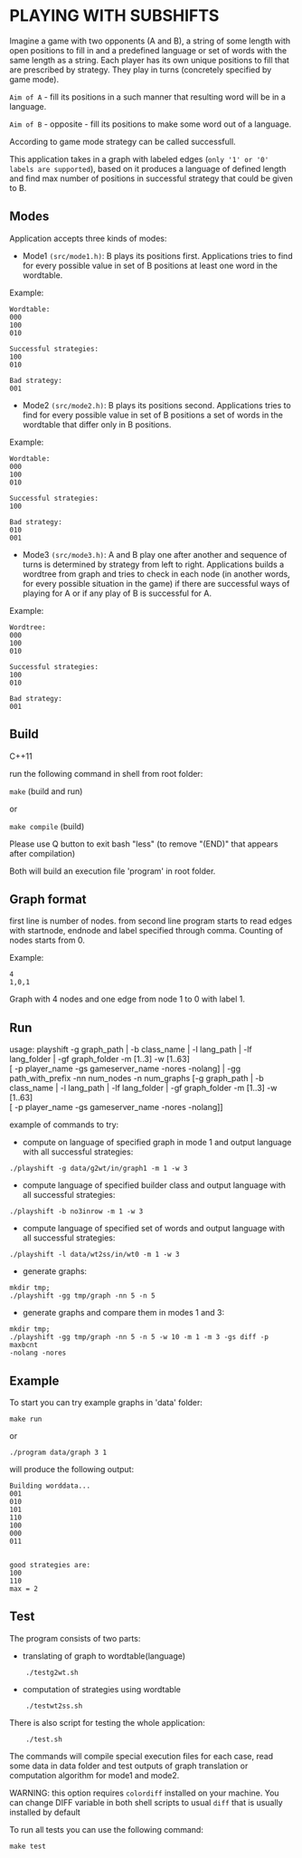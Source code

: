 PLAYING WITH SUBSHIFTS
==================

Imagine a game with two opponents (A and B), a string of some length with open positions to fill in
and a predefined language or set of words with the same length as a string.
Each player has its own unique positions to fill that are prescribed by strategy.
They play in turns (concretely specified by game mode).

`Aim of A` - fill its positions in a such manner that resulting word will be in a language.

`Aim of B` - opposite - fill its positions to make some word out of a language.

According to game mode strategy can be called successfull.

This application takes in a graph with labeled edges (`only '1' or '0' labels are supported`),
based on it produces a language of defined length
and find max number of positions in successful strategy that could be given to B.

## Modes
Application accepts three kinds of modes:

- Mode1 `(src/mode1.h)`:
B plays its positions first. Applications tries to find for every possible value in set of B positions 
at least one word in the wordtable.

Example:
```
Wordtable:
000
100
010

Successful strategies:
100
010

Bad strategy:
001

```

- Mode2 `(src/mode2.h)`:
B plays its positions second. Applications tries to find for every possible value in set of B positions 
a set of words in the wordtable that differ only in B positions.

Example:
```
Wordtable:
000
100
010

Successful strategies:
100

Bad strategy:
010
001
```

- Mode3 `(src/mode3.h)`:
A and B play one after another and sequence of turns is determined by strategy from left to right.
Applications builds a wordtree from graph and tries to check in each node 
(in another words, for every possible situation in the game) if there are successful ways of playing for A or if
any play of B is successful for A.

Example:
```
Wordtree:
000
100
010

Successful strategies:
100
010

Bad strategy:
001
```

## Build

C++11

run the following command in shell from root folder:

`make` (build and run)

or 

`make compile` (build)

Please use Q button to exit bash "less" (to remove "(END)" that appears after compilation)

Both will build an execution file 'program' in root folder.

## Graph format

first line is number of nodes.
from second line program starts to read edges with startnode, endnode and label 
specified through comma. Counting of nodes starts from 0.

Example:
```
4 
1,0,1
```
Graph with 4 nodes and one edge from node 1 to 0 with label 1.

## Run

usage: playshift -g graph_path | -b class_name | -l lang_path |
                -lf lang_folder | -gf graph_folder -m [1..3] -w [1..63]  
                [ -p player_name -gs gameserver_name -nores -nolang] 
                | -gg path_with_prefix -nn num_nodes -n num_graphs
                [-g graph_path | -b class_name | -l lang_path |
                -lf lang_folder | -gf graph_folder -m [1..3] -w [1..63]  
                [ -p player_name -gs gameserver_name -nores -nolang]]

example of commands to try:

- compute on language of specified graph in mode 1 and 
output language with all successful strategies:

```
./playshift -g data/g2wt/in/graph1 -m 1 -w 3
```

- compute language of specified builder class and
output language with all successful strategies:

```
./playshift -b no3inrow -m 1 -w 3
```

- compute language of specified set of words and
output language with all successful strategies:

```
./playshift -l data/wt2ss/in/wt0 -m 1 -w 3
```

- generate graphs:

```
mkdir tmp;
./playshift -gg tmp/graph -nn 5 -n 5
```

- generate graphs and compare them in modes 1 and 3:

```
mkdir tmp;
./playshift -gg tmp/graph -nn 5 -n 5 -w 10 -m 1 -m 3 -gs diff -p maxbcnt
-nolang -nores
```

## Example

To start you can try example graphs in 'data' folder:

`make run`

or

`./program data/graph 3 1`

will produce the following output:
```
Building worddata...
001
010
101
110
100
000
011


good strategies are:
100
110
max = 2
```

## Test
The program consists of two parts: 
 * translating of graph to wordtable(language) 
```
    ./testg2wt.sh
```

 * computation of strategies using wordtable
```
    ./testwt2ss.sh
```

There is also script for testing the whole application:
```
    ./test.sh
```

The commands will compile special execution files for each case,
read some data in data folder and test outputs of graph translation or
computation algorithm for mode1 and mode2.

WARNING: this option requires `colordiff` installed on your machine. 
You can change DIFF variable in both shell scripts to usual `diff` that 
is usually installed by default

To run all tests you can use the following command:

`make test`
